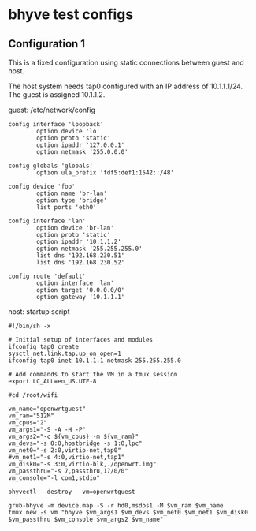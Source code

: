 # bhyve test configs

## Configuration 1

This is a fixed configuration using static connections between
guest and host.

The host system needs tap0 configured with an IP address of
10.1.1.1/24. The guest is assigned 10.1.1.2.

guest: /etc/network/config
```shell
config interface 'loopback'
        option device 'lo'
        option proto 'static'
        option ipaddr '127.0.0.1'
        option netmask '255.0.0.0'

config globals 'globals'
        option ula_prefix 'fdf5:def1:1542::/48'

config device 'foo'
        option name 'br-lan'
        option type 'bridge'
        list ports 'eth0'

config interface 'lan'
        option device 'br-lan'
        option proto 'static'
        option ipaddr '10.1.1.2'
        option netmask '255.255.255.0'
        list dns '192.168.230.51'
        list dns '192.168.230.52'

config route 'default'
        option interface 'lan'
        option target '0.0.0.0/0'
        option gateway '10.1.1.1'
```

host: startup script
```shell
#!/bin/sh -x

# Initial setup of interfaces and modules
ifconfig tap0 create
sysctl net.link.tap.up_on_open=1
ifconfig tap0 inet 10.1.1.1 netmask 255.255.255.0

# Add commands to start the VM in a tmux session
export LC_ALL=en_US.UTF-8

#cd /root/wifi

vm_name="openwrtguest"
vm_ram="512M"
vm_cpus="2"
vm_args1="-S -A -H -P"
vm_args2="-c ${vm_cpus} -m ${vm_ram}"
vm_devs="-s 0:0,hostbridge -s 1:0,lpc"
vm_net0="-s 2:0,virtio-net,tap0"
#vm_net1="-s 4:0,virtio-net,tap1"
vm_disk0="-s 3:0,virtio-blk,./openwrt.img"
vm_passthru="-s 7,passthru,17/0/0"
vm_console="-l com1,stdio"

bhyvectl --destroy --vm=openwrtguest

grub-bhyve -m device.map -S -r hd0,msdos1 -M $vm_ram $vm_name
tmux new -s vm "bhyve $vm_args1 $vm_devs $vm_net0 $vm_net1 $vm_disk0 $vm_passthru $vm_console $vm_args2 $vm_name"
```

